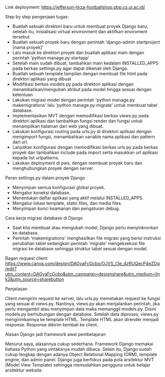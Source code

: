 Link deployment: https://jefferson-tirza-footballshop.pbp.cs.ui.ac.id/

Step by step pengerjaan tugas:
- Buatlah sebuah direktori baru untuk membuat proyek Django baru, setelah itu, inisialisasi virtual environment dan aktifkan enviroment tersebut.
- Buatlah sebuah proyek baru dengan perintah 'django-admin startproject [nama proyek]'
- Lalu masuk ke direktori proyek dan buatlah aplikasi main dengan perintah 'python manage.py startapp'
- Setelah main sudah dibuat, tambahkan main kedalam INSTALLED_APPS pada berkas settings.py agar dapat dikenali oleh Django.
- Buatlah sebuah template tampilan dengan membuat file html pada direktori aplikasi yang dibuat
- Modifikasi berkas models.py pada direktori aplikasi dengan menambahkan/mengubah atribut pada model hingga sesuai dengan ketentuan
- Lakukan migrasi model dengan perintah 'python manage.py makemigrations' lalu 'python manage.py migrate' untuk membuat tabel database.
- Implementasikan MVT dengan memodifikasi berkas views.py pada direktori aplikasi dan tambahkan fungsi render dan fungsi untuk menampilkan halaman dari web yang dibuat.
- Lakukan konfigurasi routing pada urls.py di direktori aplikasi dengan mengimport fungsi, menambahkan variable nama aplikasi dan pattern dari url.
- Lanjutkan konfigurasi dengan memodifikasi berkas urls.py pada berkas proyek dan tambahkan include pada import serta masukkan url aplikasi kepada list urlpatterns.
- Lakukan deployment di pws, dengan membuat proyek baru dan menghubungkan proyek dengan server.

Peran settings.py dalam proyek Django
- Menyimpan semua konfigurasi global proyek.
- Mengatur koneksi database.
- Menentukan daftar aplikasi yang aktif melalui INSTALLED_APPS.
- Mengatur lokasi template, static files, dan media files.
- Menyimpan kunci keamanan dan pengaturan debug.

Cara kerja migrasi database di Django
- Saat kita membuat atau mengubah model, Django perlu menyinkronkan ke database.
- Perintah 'makemigrations' menghasilkan file migrasi yang berisi instruksi perubahan tabel sedangkan perintah 'migrate' mengeksekusi file migrasi ke database sehingga struktur tabel sesuai dengan model.

Bagan request client: https://www.canva.com/design/DAGyaFcGcbo/OJVS_t3e_4zRUQecP4eZDg/edit?utm_content=DAGyaFcGcbo&utm_campaign=designshare&utm_medium=link2&utm_source=sharebutton

Penjelasan

Client mengirim request ke server, lalu urls.py memetakan request ke fungsi yang sesuai di views.py. Nantinya, views.py akan menjalankan perintah, jika perlu mengambil atau menyimpan data maka memanggil models.py. Disini models.py berhubungan dengan database. Setelah data diproses, views.py mengirimkannya ke template HTML. Template HTML akan dirender menjadi response. Response dikirim kembali ke client.

Alasan Django jadi framework awal pembelajaran

Menurut saya, alasannya cukup sederhana. Framework Django memakai bahasa Python yang sintaksnya mudah dibaca. Selain itu, Django sudah cukup lengkap dengan adanya Object Relational Mapping (ORM), template engine, dan admin panel. Django juga berfokus pada pola arsitektur MVT (Model View Template) sehingga memudahkan pengguna untuk belajar arsitektur website.